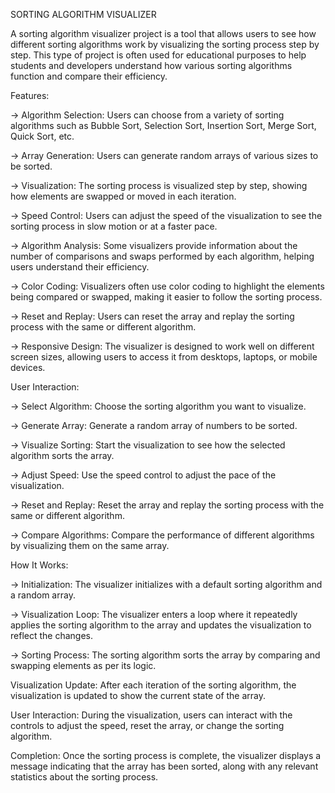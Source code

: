 SORTING ALGORITHM VISUALIZER

A sorting algorithm visualizer project is a tool that allows users to see how different sorting algorithms work by visualizing the sorting process step by step. This type of project is often used for educational purposes to help students and developers understand how various sorting algorithms function and compare their efficiency.

Features:

-> Algorithm Selection: Users can choose from a variety of sorting algorithms such as Bubble Sort, Selection Sort, Insertion Sort, Merge Sort, Quick Sort, etc.

-> Array Generation: Users can generate random arrays of various sizes to be sorted.

-> Visualization: The sorting process is visualized step by step, showing how elements are swapped or moved in each iteration.

-> Speed Control: Users can adjust the speed of the visualization to see the sorting process in slow motion or at a faster pace.

-> Algorithm Analysis: Some visualizers provide information about the number of comparisons and swaps performed by each algorithm, helping users understand their efficiency.

-> Color Coding: Visualizers often use color coding to highlight the elements being compared or swapped, making it easier to follow the sorting process.

-> Reset and Replay: Users can reset the array and replay the sorting process with the same or different algorithm.

-> Responsive Design: The visualizer is designed to work well on different screen sizes, allowing users to access it from desktops, laptops, or mobile devices.

User Interaction:

-> Select Algorithm: Choose the sorting algorithm you want to visualize.

-> Generate Array: Generate a random array of numbers to be sorted.

-> Visualize Sorting: Start the visualization to see how the selected algorithm sorts the array.

-> Adjust Speed: Use the speed control to adjust the pace of the visualization.

-> Reset and Replay: Reset the array and replay the sorting process with the same or different algorithm.

-> Compare Algorithms: Compare the performance of different algorithms by visualizing them on the same array.

How It Works:

-> Initialization: The visualizer initializes with a default sorting algorithm and a random array.

-> Visualization Loop: The visualizer enters a loop where it repeatedly applies the sorting algorithm to the array and updates the visualization to reflect the changes.

-> Sorting Process: The sorting algorithm sorts the array by comparing and swapping elements as per its logic.

Visualization Update: After each iteration of the sorting algorithm, the visualization is updated to show the current state of the array.

User Interaction: During the visualization, users can interact with the controls to adjust the speed, reset the array, or change the sorting algorithm.

Completion: Once the sorting process is complete, the visualizer displays a message indicating that the array has been sorted, along with any relevant statistics about the sorting process.
